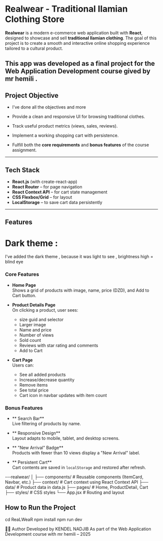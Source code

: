 # Realwear - Traditional Ilamian Clothing Store

**Realwear** is a modern e-commerce web application built with **React**, designed to showcase and sell **traditional Ilamian clothing**. The goal of this project is to create a smooth and interactive online shopping experience tailored to a cultural product.

This app was developed as a final project for the **Web Application Development** course gived by mr hemili .
---

##  Project Objective

 - I've done all the objectives and more 

- Provide a clean and responsive UI for browsing traditional clothes.
- Track useful product metrics (views, sales, reviews).
- Implement a working shopping cart with persistence.
- Fulfill both the **core requirements** and **bonus features** of the course assignment.

---

## Tech Stack

- **React.js** (with create-react-app)
- **React Router** – for page navigation
- **React Context API** – for cart state management
- **CSS Flexbox/Grid** – for layout
- **LocalStorage** – to save cart data persistently

---

## Features

# Dark theme :

I've added the dark theme , because it was light to see , brightness high = blind eye

###  Core Features

- **Home Page**  
  Shows a grid of products with image, name, price (DZD), and Add to Cart button.

- **Product Details Page**  
  On clicking a product, user sees:
  - size guid and selector
  - Larger image
  - Name and price
  - Number of views
  - Sold count
  - Reviews with star rating and comments
  - Add to Cart

- **Cart Page**  
  Users can:
  - See all added products
  - Increase/decrease quantity
  - Remove items
  - See total price
  - Cart icon in navbar updates with item count

###  Bonus Features

- ** Search Bar**  
  Live filtering of products by name.

- ** Responsive Design**  
  Layout adapts to mobile, tablet, and desktop screens.

- ** "New Arrival" Badge**  
  Products with fewer than 10 views display a "New Arrival" label.

- ** Persistent Cart**  
  Cart contents are saved in `localStorage` and restored after refresh.

---realwear/
│
├── components/       # Reusable components (ItemCard, Navbar, etc.)
├── context/          # Cart context using React Context API
├── data/             # Product data in data.js
├── pages/            # Home, ProductDetail, Cart
├── styles/           # CSS styles
└── App.jsx           # Routing and layout


##  How to Run the Project

   cd ReaLWeaR
   npm install
   npm run dev


🧑‍💻 Author
Developed by KENDEL NADJIB 
As part of the Web Application Development course with mr hemili – 2025
